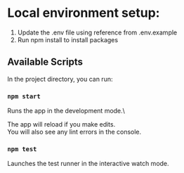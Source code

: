 # Local environment setup:

1. Update the .env file using reference from .env.example
2. Run npm install to install packages

## Available Scripts

In the project directory, you can run:

### `npm start`

Runs the app in the development mode.\

The app will reload if you make edits.\
You will also see any lint errors in the console.

### `npm test`

Launches the test runner in the interactive watch mode.